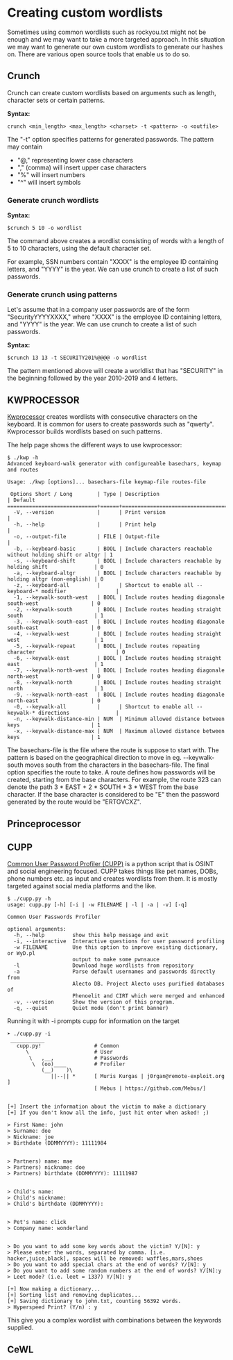 # Creating custom wordlists

Sometimes using common wordlists such as rockyou.txt might not be enough and we may want to take a more targeted approach. In this situation we may want to generate our own custom wordlists to generate our hashes on. There are various open source tools that enable us to do so.

## Crunch

Crunch can create custom wordlists based on arguments such as length, character sets or certain patterns.

**Syntax:**

```console
crunch <min_length> <max_length> <charset> -t <pattern> -o <outfile>
```

The "-t" option specifies patterns for generated passwords. The pattern may contain

- "@," representing lower case characters
- "," (comma) will insert upper case characters
- "%" will insert numbers
- "^" will insert symbols

### Generate crunch wordlists

**Syntax:**

```console
$crunch 5 10 -o wordlist
```

The command above creates a wordlist consisting of words with a length of 5 to 10 characters, using the default character set.

For example, SSN numbers contain "XXXX" is the employee ID containing letters, and "YYYY" is the year. We can use crunch to create a list of such passwords.

### Generate crunch using patterns

Let's assume that in a company user passwords are of the form "SecurityYYYYXXXX," where "XXXX" is the employee ID containing letters, and "YYYY" is the year. We can use crunch to create a list of such passwords.

**Syntax:**

```console
$crunch 13 13 -t SECURITY201%@@@@ -o wordlist
```

The pattern mentioned above will create a worldlist that has "SECURITY" in the beginning followed by the year 2010-2019 and 4 letters.

## KWPROCESSOR

[Kwprocessor](https://github.com/hashcat/kwprocessor) creates wordlists with consecutive characters on the keyboard. It is common for users to create passwords such as "qwerty". Kwprocessor builds wordlists based on such patterns.

The help page shows the different ways to use kwprocessor:

```console
$ ./kwp -h
Advanced keyboard-walk generator with configureable basechars, keymap and routes

Usage: ./kwp [options]... basechars-file keymap-file routes-file

 Options Short / Long        | Type | Description                                                 | Default
=============================+======+=============================================================+=========
  -V, --version              |      | Print version                                               |
  -h, --help                 |      | Print help                                                  |
  -o, --output-file          | FILE | Output-file                                                 |
  -b, --keyboard-basic       | BOOL | Include characters reachable without holding shift or altgr | 1
  -s, --keyboard-shift       | BOOL | Include characters reachable by holding shift               | 0
  -a, --keyboard-altgr       | BOOL | Include characters reachable by holding altgr (non-english) | 0
  -z, --keyboard-all         |      | Shortcut to enable all --keyboard-* modifier                |
  -1, --keywalk-south-west   | BOOL | Include routes heading diagonale south-west                 | 0
  -2, --keywalk-south        | BOOL | Include routes heading straight south                       | 1
  -3, --keywalk-south-east   | BOOL | Include routes heading diagonale south-east                 | 0
  -4, --keywalk-west         | BOOL | Include routes heading straight west                        | 1
  -5, --keywalk-repeat       | BOOL | Include routes repeating character                          | 0
  -6, --keywalk-east         | BOOL | Include routes heading straight east                        | 1
  -7, --keywalk-north-west   | BOOL | Include routes heading diagonale north-west                 | 0
  -8, --keywalk-north        | BOOL | Include routes heading straight north                       | 1
  -9, --keywalk-north-east   | BOOL | Include routes heading diagonale north-east                 | 0
  -0, --keywalk-all          |      | Shortcut to enable all --keywalk-* directions               |
  -n, --keywalk-distance-min | NUM  | Minimum allowed distance between keys                       | 1
  -x, --keywalk-distance-max | NUM  | Maximum allowed distance between keys                       | 1
```

The basechars-file is the file where the route is suppose to start with. The pattern is based on the geographical direction to move in eg. --keywalk-south moves south from the characters in the basechars-file. The final option specifies the route to take. A route defines how passwords will be created, starting from the base characters. For example, the route 323 can denote the path 3 \* EAST + 2 \* SOUTH + 3 \* WEST from the base character. If the base character is considered to be "E" then the password generated by the route would be "ERTGVCXZ".

## Princeprocessor

## CUPP

[Common User Password Profiler (CUPP)](https://github.com/Mebus/cupp) is a python script that is OSINT and social engineering focused. CUPP takes things like pet names, DOBs, phone numbers etc. as input and creates wordlists from them. It is mostly targeted against social media platforms and the like.

```console
$ ./cupp.py -h
usage: cupp.py [-h] [-i | -w FILENAME | -l | -a | -v] [-q]

Common User Passwords Profiler

optional arguments:
  -h, --help         show this help message and exit
  -i, --interactive  Interactive questions for user password profiling
  -w FILENAME        Use this option to improve existing dictionary, or WyD.pl
                     output to make some pwnsauce
  -l                 Download huge wordlists from repository
  -a                 Parse default usernames and passwords directly from
                     Alecto DB. Project Alecto uses purified databases of
                     Phenoelit and CIRT which were merged and enhanced
  -v, --version      Show the version of this program.
  -q, --quiet        Quiet mode (don't print banner)
```

Running it with -i prompts cupp for information on the target

```console
➤ ./cupp.py -i
 ___________
   cupp.py!                 # Common
      \                     # User
       \   ,__,             # Passwords
        \  (oo)____         # Profiler
           (__)    )\
              ||--|| *      [ Muris Kurgas | j0rgan@remote-exploit.org ]
                            [ Mebus | https://github.com/Mebus/]


[+] Insert the information about the victim to make a dictionary
[+] If you don't know all the info, just hit enter when asked! ;)

> First Name: john
> Surname: doe
> Nickname: joe
> Birthdate (DDMMYYYY): 11111984


> Partners) name: mae
> Partners) nickname: doe
> Partners) birthdate (DDMMYYYY): 11111987


> Child's name:
> Child's nickname:
> Child's birthdate (DDMMYYYY):


> Pet's name: click
> Company name: wonderland


> Do you want to add some key words about the victim? Y/[N]: y
> Please enter the words, separated by comma. [i.e. hacker,juice,black], spaces will be removed: waffles,mars,shoes
> Do you want to add special chars at the end of words? Y/[N]: y
> Do you want to add some random numbers at the end of words? Y/[N]:y
> Leet mode? (i.e. leet = 1337) Y/[N]: y

[+] Now making a dictionary...
[+] Sorting list and removing duplicates...
[+] Saving dictionary to john.txt, counting 56392 words.
> Hyperspeed Print? (Y/n) : y
```

This give you a complex wordlist with combinations between the keywords supplied.

## CeWL